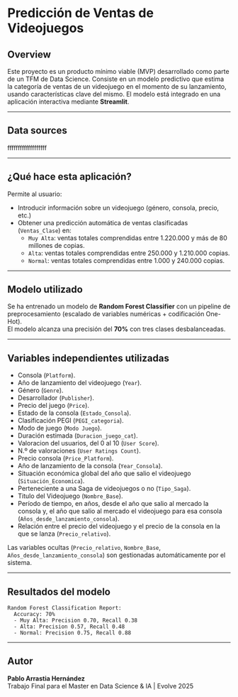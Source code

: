 #  Predicción de Ventas de Videojuegos

## Overview 

Este proyecto es un producto mínimo viable (MVP) desarrollado como parte de un TFM de Data Science. Consiste en un modelo predictivo que estima la categoría de ventas de un videojuego en el momento de su lanzamiento, usando características clave del mismo. El modelo está integrado en una aplicación interactiva mediante **Streamlit**.

---

## Data sources

fffffffffffffffffff

---

##  ¿Qué hace esta aplicación?

Permite al usuario:
- Introducir información sobre un videojuego (género, consola, precio, etc.)
- Obtener una predicción automática de ventas clasificadas (`Ventas_Clase`) en:
  - `Muy Alta`: ventas totales comprendidas entre 1.220.000 y más de 80 millones de copias.
  - `Alta`: ventas totales comprendidas entre 250.000 y 1.210.000 copias.
  - `Normal`: ventas totales comprendidas entre 1.000 y 240.000 copias.

---

##  Modelo utilizado

Se ha entrenado un modelo de **Random Forest Classifier** con un pipeline de preprocesamiento (escalado de variables numéricas + codificación One-Hot).  
El modelo alcanza una precisión del **70%** con tres clases desbalanceadas.

---

##  Variables independientes utilizadas

- Consola (`Platform`).
- Año de lanzamiento del videojuego (`Year`).
- Género (`Genre`).
- Desarrollador (`Publisher`).
- Precio del juego (`Price`).
- Estado de la consola (`Estado_Consola`).
- Clasificación PEGI (`PEGI_categoria`).
- Modo de juego (`Modo Juego`).
- Duración estimada (`Duracion_juego_cat`).
- Valoracion del usuarios, del 0 al 10 (`User Score`).
- N.º de valoraciones (`User Ratings Count`).
- Precio consola (`Price_Platform`).
- Año de lanzamiento de la consola (`Year_Consola`).
- Situación económica global del año que salio el videojuego (`Situación_Economica`).
- Perteneciente a una Saga de videojuegos o no (`Tipo_Saga`).
- Titulo del Videojuego (`Nombre_Base`).
- Período de tiempo, en años, desde el año que salio al mercado la consola y, el año que salio al mercado el videojuego para esa consola (`Años_desde_lanzamiento_consola`).
- Relación entre el precio del videojuego y el precio de la consola en la que se lanza (`Precio_relativo`).

Las variables ocultas (`Precio_relativo`, `Nombre_Base`, `Años_desde_lanzamiento_consola`) son gestionadas automáticamente por el sistema.

---

##  Resultados del modelo

```text
Random Forest Classification Report:
  Accuracy: 70%
  - Muy Alta: Precision 0.70, Recall 0.38
  - Alta: Precision 0.57, Recall 0.48
  - Normal: Precision 0.75, Recall 0.88
```

---

##  Autor

**Pablo Arrastia Hernández**  
Trabajo Final para el Master en Data Science & IA | Evolve 2025